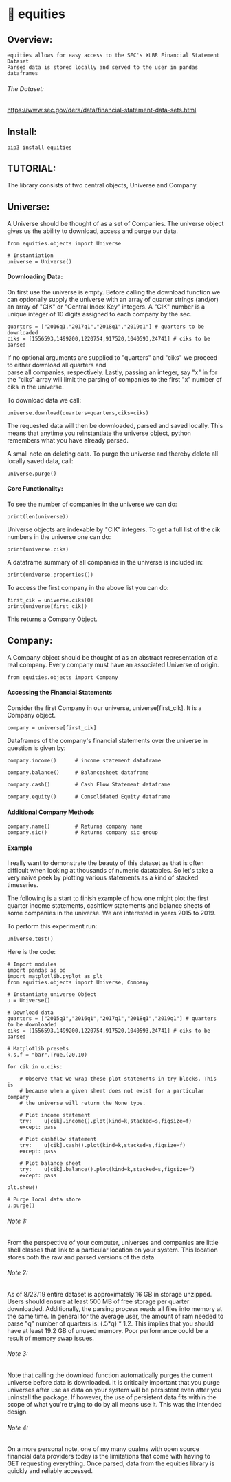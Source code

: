 
# 🌟 equities 

## Overview: 

    equities allows for easy access to the SEC's XLBR Financial Statement Dataset
    Parsed data is stored locally and served to the user in pandas dataframes

###### The Dataset: 

https://www.sec.gov/dera/data/financial-statement-data-sets.html

## Install: 

    pip3 install equities

## TUTORIAL: 

The library consists of two central objects, Universe and Company. 

## Universe: 

A Universe should be thought of as a set of Companies. The universe object gives us the ability to download,
access and purge our data. 

    from equities.objects import Universe

    # Instantiation
    universe = Universe()

#### Downloading Data:

On first use the universe is empty. Before calling the download function we can optionally supply the 
universe with an array of quarter strings (and/or) an array of "CIK" or "Central Index Key" integers. A 
"CIK" number is a unique integer of 10 digits assigned to each company by the sec. 

    quarters = ["2016q1,"2017q1","2018q1","2019q1"] # quarters to be downloaded
    ciks = [1556593,1499200,1220754,917520,1040593,24741] # ciks to be parsed

If no optional arguments are supplied to "quarters" and "ciks" we proceed to either download all quarters and  
parse all companies, respectively. Lastly, passing an integer, say "x" in for the "ciks" array will limit 
the parsing of companies to the first "x" number of ciks in the universe.

To download data we call:

    universe.download(quarters=quarters,ciks=ciks)

The requested data will then be downloaded, parsed and saved locally. This means that anytime you reinstantiate 
the universe object, python remembers what you have already parsed. 

A small note on deleting data. To purge the universe and thereby delete all locally saved data, call:

    universe.purge()

#### Core Functionality:

To see the number of companies in the universe we can do: 

    print(len(universe))

Universe objects are indexable by "CIK" integers. To get a full list of the cik numbers in the universe one can do: 

    print(universe.ciks)

A dataframe summary of all companies in the universe is included in:

    print(universe.properties())

To access the first company in the above list you can do: 

    first_cik = universe.ciks[0]
    print(universe[first_cik])

This returns a Company Object.


## Company: 

A Company object should be thought of as an abstract representation of a real company. Every 
company must have an associated Universe of origin. 

    from equities.objects import Company

#### Accessing the Financial Statements

Consider the first Company in our universe, universe[first_cik]. It is a Company object. 

    company = universe[first_cik]

Dataframes of the company's financial statements over the universe in question is given by: 

    company.income()      # income statement dataframe

    company.balance()     # Balancesheet dataframe

    company.cash()        # Cash Flow Statement dataframe

    company.equity()      # Consolidated Equity dataframe


#### Additional Company Methods

    company.name()        # Returns company name
    company.sic()         # Returns company sic group
    

#### Example 

I really want to demonstrate the beauty of this dataset as that is often difficult when looking
at thousands of numeric datatables. So let's take a very naive peek by plotting various statements 
as a kind of stacked timeseries. 

The following  is a start to finish example of how one might plot the first quarter income statements,
cashflow  statements and balance sheets of some  companies in the universe. We are interested in 
years  2015 to 2019.

To perform this experiment run: 

    universe.test()

Here is the code: 

    # Import modules
    import pandas as pd
    import matplotlib.pyplot as plt
    from equities.objects import Universe, Company

    # Instantiate universe Object
    u = Universe()

    # Download data
    quarters = ["2015q1","2016q1","2017q1","2018q1","2019q1"] # quarters to be downloaded
    ciks = [1556593,1499200,1220754,917520,1040593,24741] # ciks to be parsed

    # Matplotlib presets
    k,s,f = "bar",True,(20,10)

    for cik in u.ciks:

        # Observe that we wrap these plot statements in try blocks. This is 
        # because when a given sheet does not exist for a particular company
        # the universe will return the None type.

        # Plot income statement  
        try:    u[cik].income().plot(kind=k,stacked=s,figsize=f)
        except: pass

        # Plot cashflow statement 
        try:    u[cik].cash().plot(kind=k,stacked=s,figsize=f)
        except: pass

        # Plot balance sheet
        try:    u[cik].balance().plot(kind=k,stacked=s,figsize=f)
        except: pass

    plt.show()

    # Purge local data store
    u.purge()


###### Note 1:  
From the perspective of your computer, universes and companies are little shell classes that link to a particular 
location on your system. This location stores both the raw and parsed versions of the data.

###### Note 2:  
As of 8/23/19 entire dataset is approximately 16 GB in storage unzipped. Users should ensure at least 500 MB of 
free storage per quarter downloaded. Additionally, the parsing process reads all files into memory at the same time. 
In general for the average user, the amount of ram needed to parse "q" number of quarters is: (.5*q) * 1.2. This 
implies that you should have at least 19.2 GB of unused memory. Poor performance could be a result of memory swap issues. 

###### Note 3:  
Note that calling the download function automatically purges the current universe before data is downloaded. It is 
critically important that you purge universes after use as data on your system will be persistent even after 
you uninstall the package. If however, the use of persistent data fits within the scope of what you're trying to do by 
all means use it. This was the intended design. 

###### Note 4: 
On a more personal note, one of my many qualms with open source 
financial data providers today is the limitations that come with having to GET requesting everything. Once parsed, 
data from the equities library is quickly and reliably accessed. 